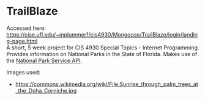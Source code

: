 # TrailBlaze  
Accessed here: https://cise.ufl.edu/~mplummer1/cis4930/Mongoose/TrailBlaze/login/landing-page.html  
A short, 5 week project for CIS 4930 Special Topics - Internet Programming.
Provides information on National Parks in the State of Florida.
Makes use of the [National Park Service API](https://www.nps.gov/subjects/developer/api-documentation.htm).

Images used:
  *  https://commons.wikimedia.org/wiki/File:Sunrise_through_palm_trees_at_the_Doha_Corniche.jpg  

